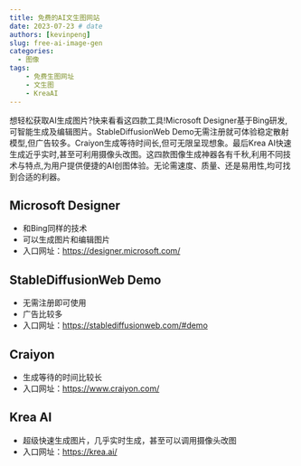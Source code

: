 ```yaml
---
title: 免费的AI文生图网站
date: 2023-07-23 # date
authors: [kevinpeng]
slug: free-ai-image-gen
categories:
  - 图像
tags:
    - 免费生图网址
    - 文生图
    - KreaAI
---
```


想轻松获取AI生成图片?快来看看这四款工具!Microsoft Designer基于Bing研发,可智能生成及编辑图片。StableDiffusionWeb Demo无需注册就可体验稳定散射模型,但广告较多。Craiyon生成等待时间长,但可无限呈现想象。最后Krea AI快速生成近乎实时,甚至可利用摄像头改图。这四款图像生成神器各有千秋,利用不同技术与特点,为用户提供便捷的AI创图体验。无论需速度、质量、还是易用性,均可找到合适的利器。
<!-- more -->

## Microsoft Designer
- 和Bing同样的技术
- 可以生成图片和编辑图片
- 入口网址：https://designer.microsoft.com/

## StableDiffusionWeb Demo
- 无需注册即可使用
- 广告比较多
- 入口网址：https://stablediffusionweb.com/#demo

## Craiyon
- 生成等待的时间比较长
- 入口网址：https://www.craiyon.com/

## Krea AI
- 超级快速生成图片，几乎实时生成，甚至可以调用摄像头改图
- 入口网址：https://krea.ai/
